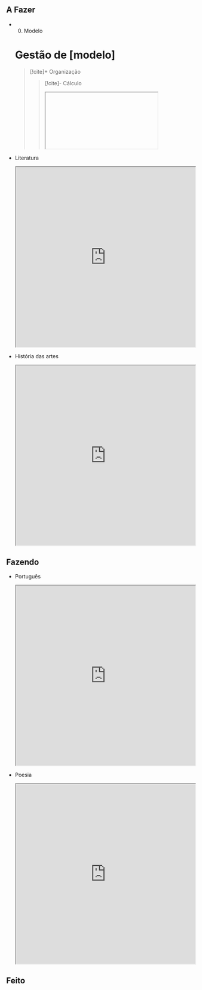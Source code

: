 ## A Fazer
- 00. Modelo  
  # Gestão de [modelo]
  >  [!cite]+ Organização
  >  
  >  > [!cite]- Cálculo
  >  >  <iframe
    src="https://efzevios.github.io/Spork/Porcento.html"
    style="width:100%;height:;aspect-ratio:1"
    scrolling="yes">
  </iframe>
  
- Literatura  
  <iframe
    src="https://efzevios.github.io/Spork/Porcento.html"
    style="width:100%;height:;aspect-ratio:1"
    scrolling="yes">
  </iframe>
  
- História das artes  
  <iframe
    src="https://efzevios.github.io/Spork/Porcento.html"
    style="width:100%;height:;aspect-ratio:1"
    scrolling="yes">
  </iframe>
  

## Fazendo
- Português  
  <iframe
    src="https://efzevios.github.io/Spork/Porcento.html"
    style="width:100%;height:;aspect-ratio:1"
    scrolling="yes">
  </iframe>
  
- Poesia  
  <iframe
    src="https://efzevios.github.io/Spork/Porcento.html"
    style="width:100%;height:;aspect-ratio:1"
    scrolling="yes">
  </iframe>
  

## Feito